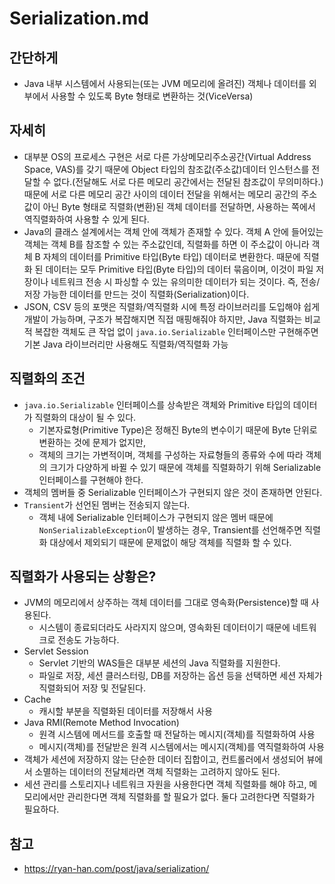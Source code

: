 # Serialization.md

## 간단하게

* Java 내부 시스템에서 사용되는(또는 JVM 메모리에 올려진) 객체나 데이터를 외부에서 사용할 수 있도록 Byte 형태로 변환하는 것(ViceVersa)

## 자세히

* 대부분 OS의 프로세스 구현은 서로 다른 가상메모리주소공간(Virtual Address Space, VAS)를 갖기 때문에 Object 타입의 참조값(주소값)데이터 인스턴스를 전달할 수 없다.(전달해도 서로 다른 메모리 공간에서는 전달된 참조값이 무의미하다.) 때문에 서로 다른 메모리 공간 사이의 데이터 전달을 위해서는 메모리 공간의 주소값이 아닌 Byte 형태로 직렬화(변환)된 객체 데이터를 전달하면, 사용하는 쪽에서 역직렬화하여 사용할 수 있게 된다.
* Java의 클래스 설계에서는 객체 안에 객체가 존재할 수 있다. 객체 A 안에 들어있는 객체는 객체 B를 참조할 수 있는 주소값인데, 직렬화를 하면 이 주소값이 아니라 객체 B 자체의 데이터를 Primitive 타입(Byte 타입) 데이터로 변환한다. 때문에 직렬화 된 데이터는 모두 Primitive 타입(Byte 타입)의 데이터 묶음이며, 이것이 파일 저장이나 네트워크 전송 시 파싱할 수 있는 유의미한 데이터가 되는 것이다. 즉, 전송/저장 가능한 데이터를 만드는 것이 직렬화(Serialization)이다.
* JSON, CSV 등의 포맷은 직렬화/역직렬화 시에 특정 라이브러리를 도입해야 쉽게 개발이 가능하며, 구조가 복잡해지면 직접 매핑해줘야 하지만, Java 직렬화는 비교적 복잡한 객체도 큰 작업 없이 `java.io.Serializable` 인터페이스만 구현해주면 기본 Java 라이브러리만 사용해도 직렬화/역직렬화 가능

## 직렬화의 조건

* `java.io.Serializable` 인터페이스를 상속받은 객체와 Primitive 타입의 데이터가 직렬화의 대상이 될 수 있다.
  * 기본자료형(Primitive Type)은 정해진 Byte의 변수이기 때문에 Byte 단위로 변환하는 것에 문제가 없지만,
  * 객체의 크기는 가변적이며, 객체를 구성하는 자료형들의 종류와 수에 따라 객체의 크기가 다양하게 바뀔 수 있기 때문에 객체를 직렬화하기 위해 Serializable 인터페이스를 구현해야 한다.
* 객체의 멤버들 중 Serializable 인터페이스가 구현되지 않은 것이 존재하면 안된다.
* `Transient`가 선언된 멤버는 전송되지 않는다.
  * 객체 내에 Serializable 인터페이스가 구현되지 않은 멤버 때문에 `NonSerializableException`이 발생하는 경우, Transient를 선언해주면 직렬화 대상에서 제외되기 때문에 문제없이 해당 객체를 직렬화 할 수 있다.

## 직렬화가 사용되는 상황은?

* JVM의 메모리에서 상주하는 객체 데이터를 그대로 영속화(Persistence)할 때 사용된다.
  * 시스템이 종료되더라도 사라지지 않으며, 영속화된 데이터이기 때문에 네트워크로 전송도 가능하다.
* Servlet Session
  * Servlet 기반의 WAS들은 대부분 세션의 Java 직렬화를 지원한다.
  * 파일로 저장, 세션 클러스터링, DB를 저장하는 옵션 등을 선택하면 세션 자체가 직렬화되어 저장 및 전달된다.
* Cache
  * 캐시할 부분을 직렬화된 데이터를 저장해서 사용
* Java RMI(Remote Method Invocation)
  * 원격 시스템에 메서드를 호출할 때 전달하는 메시지(객체)를 직렬화하여 사용
  * 메시지(객체)를 전달받은 원격 시스템에서는 메시지(객체)를 역직렬화하여 사용
* 객체가 세션에 저장하지 않는 단순한 데이터 집합이고, 컨트롤러에서 생성되어 뷰에서 소멸하는 데이터의 전달체라면 객체 직렬화는 고려하지 않아도 된다.
* 세션 관리를 스토리지나 네트워크 자원을 사용한다면 객체 직렬화를 해야 하고, 메모리에서만 관리한다면 객체 직렬화를 할 필요가 없다. 둘다 고려한다면 직렬화가 필요하다.



## 참고
* https://ryan-han.com/post/java/serialization/
